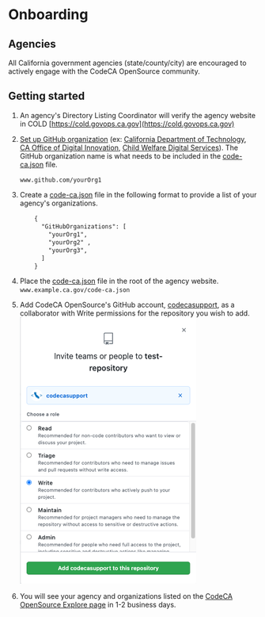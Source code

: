 # Onboarding
## Agencies
All California government agencies (state/county/city) are encouraged to actively engage with the CodeCA OpenSource community.
 
## Getting started 
1. An agency's Directory Listing Coordinator will verify the agency website in COLD [https://cold.govops.ca.gov](https://cold.govops.ca.gov)  

2. [Set up GitHub organization](https://docs.github.com/en/github/setting-up-and-managing-organizations-and-teams/about-organizations) (ex: [California Department of Technology](https://github.com/CDTgithub), [CA Office of Digital Innovation](https://github.com/Office-of-Digital-Innovation/), [Child Welfare Digital Services](https://github.com/ca-cwds)). The GitHub organization name is what needs to be included in the [code-ca.json](https://codecaopensource-playbook.readthedocs.io/en/latest/workflow/#codejson) file.
    ```
    www.github.com/yourOrg1
    ```

3. Create a [code-ca.json](https://codecaopensource-playbook.readthedocs.io/en/latest/workflow/#codejson) file in the following format to provide a list of your agency's organizations.
    ```
        { 
          "GitHubOrganizations": [ 
            "yourOrg1", 
            "yourOrg2" ,
            "yourOrg3",
          ] 
        }
    ```

4. Place the [code-ca.json](https://codecaopensource-playbook.readthedocs.io/en/latest/workflow/#codejson) file in the root of the agency website.   
    ```www.example.ca.gov/code-ca.json```

5. Add CodeCA OpenSource's GitHub account, [codecasupport](https://github.com/codecasupport), as a collaborator with Write permissions for the repository you wish to add.
![Give write access](img/collaborator.png)

6. You will see your agency and organizations listed on the [CodeCA OpenSource Explore page](https://as-cdt-pub-codeca-ww-p-001-uat.azurewebsites.net/Explore) in 1-2 business days.